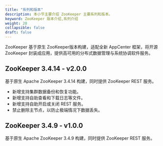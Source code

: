 ```yaml
---
title: "系列和版本"
description: 本小节主要介绍 ZooKeeper 主要系列和版本。 
keyword: ZooKeeper 版本介绍,系列介绍 
weight: 20
collapsible: false
draft: false
---
```


ZooKeeper 基于原生 ZooKeeper版本构建，适配全新 AppCenter 框架，将开源 ZooKeeper 封装成应用，提供高可用的分布式数据管理与系统协调软件服务。

## ZooKeeper 3.4.14 - v2.0.0

基于原生 Apache ZooKeeper 3.4.14 构建，同时提供 ZooKeeper REST 服务。

- 新增支持集群数据备份和恢复功能。
- 新增支持自助查看和下载日志等文件。
- 新增支持自助开启或关闭 REST 服务。
- 禁止删除主节点，以防止极端情况下数据丢失。

<!-- ## ZooKeeper 3.4.13 - v1.3.1

基于原生 Apache ZooKeeper 3.4.13 构建，同时提供 ZooKeeper REST 服务。

- 支持在 Region 多可用区区域部署，同城多活。

## ZooKeeper 3.4.13 - v1.3.0

基于原生 Apache ZooKeeper 3.4.13 构建，同时提供 ZooKeeper REST 服务。

- 新增了开启管理员帐号来允许管理访问权限。
- 开放了 tickTime 等常用的配置项供用户开发测试使用。
- 对 HealthCheck 和监控做了一些优化。 -->

## ZooKeeper 3.4.9 - v1.0.0

基于原生 Apache ZooKeeper 3.4.9 构建，同时提供 ZooKeeper REST 服务。
